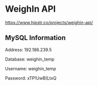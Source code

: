 WeighIn API
===========

https://www.hipstr.co/projects/weighin-api/

MySQL Information
-----------------

Address: 192.186.239.5

Database: weighin_temp

Username: weighin_temp

Password: xTP!UwB(LtxQ
